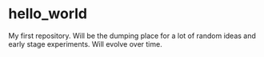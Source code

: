 # hello_world
My first repository. Will be the dumping place for a lot of random ideas and early stage experiments. Will evolve over time.

